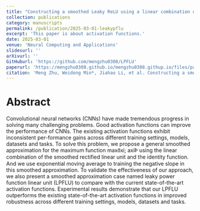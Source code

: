 ```yaml
---
title: "Constructing a smoothed Leaky ReLU using a linear combination of the smoothed ReLU and identity function"
collection: publications
category: manuscripts
permalink: /publication/2025-03-01-leakypflu
excerpt: 'This paper is about activation functions.'
date: 2025-03-01
venue: 'Neural Computing and Applications'
slidesurl: ''
arXivurl: ''
GitHuburl: 'https://github.com/mengzhu0308/LPFLU'
paperurl: 'https://mengzhu0308.github.io/mengzhu0308.githup.io/files/papers/2025-03-01-leakypflu.pdf'
citation: 'Meng Zhu, Weidong Min*, Jiahao Li, et al. Constructing a smoothed Leaky ReLU using a linear combination of the smoothed ReLU and identity function. Neural Computing and Applications, 2025: 1-14. DOI: 10.1007/s00521-024-10935-3.'
---
```


# Abstract

Convolutional neural networks (CNNs) have made tremendous progress in solving many challenging problems. Good activation functions can improve the performance of CNNs. The existing activation functions exhibit inconsistent per-formance gains across different training settings, models, datasets and tasks. To solve this problem, we propose a general smoothed approximation for the maximum function maxðxi; axiÞ using the linear combination of the smoothed rectiﬁed linear unit and the identity function. And we use exponential moving average to training the negative slope in this smoothed approximation. To validate the effectiveness of our approach, we also present a smoothed approximation case named leaky power function linear unit (LPFLU) to compare with the current state-of-the-art activation functions. Experimental results demonstrate that our LPFLU outperforms the existing state-of-the-art activation functions in improved robustness across different training settings, models, datasets and tasks.